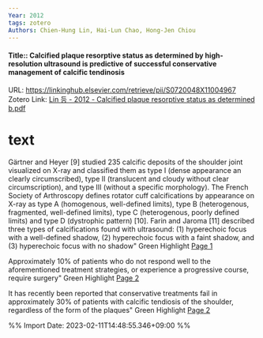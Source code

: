 ```yaml
---
Year: 2012
tags: zotero
Authors: Chien-Hung Lin, Hai-Lun Chao, Hong-Jen Chiou
---
```


#### Title:: Calcified plaque resorptive status as determined by high-resolution ultrasound is predictive of successful conservative management of calcific tendinosis
URL: https://linkinghub.elsevier.com/retrieve/pii/S0720048X11004967
Zotero Link: [Lin 등 - 2012 - Calcified plaque resorptive status as determined b.pdf](zotero://select/library/items/83Z3FLK6)

# text
Gärtner and Heyer [9] studied 235 calcific deposits of the shoulder joint visualized on X-ray and classified them as type I (dense appearance an clearly circumscribed), type II (translucent and cloudy without clear circumscription), and type III (without a specific morphology). The French Society of Arthroscopy defines rotator cuff calcifications by appearance on X-ray as type A (homogenous, well-defined limits), type B (heterogenous, fragmented, well-defined limits), type C (heterogenous, poorly defined limits) and type D (dystrophic pattern) [10]. Farin and Jaroma [11] described three types of calcifications found with ultrasound: (1) hyperechoic focus with a well-defined shadow, (2) hyperechoic focus with a faint shadow, and (3) hyperechoic focus with no shadow"
Green Highlight [Page 1](zotero://open-pdf/library/items/83Z3FLK6?page=1&annotation=TDC4F6RC)


Approximately 10% of patients who do not respond well to the aforementioned treatment strategies, or experience a progressive course, require surgery"
Green Highlight [Page 2](zotero://open-pdf/library/items/83Z3FLK6?page=2&annotation=R2NYPVKZ)


It has recently been reported that conservative treatments fail in approximately 30% of patients with calcific tendiosis of the shoulder, regardless of the form of the plaques"
Green Highlight [Page 2](zotero://open-pdf/library/items/83Z3FLK6?page=2&annotation=9ILL2RSQ)




%% Import Date: 2023-02-11T14:48:55.346+09:00 %%
